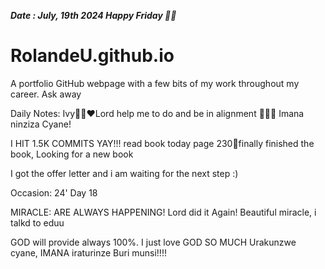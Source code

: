 ***Date : July, 19th 2024 Happy Friday 🫶🏾***
# RolandeU.github.io
 
A portfolio GitHub webpage with a few bits of my work throughout my career. Ask away

Daily Notes:
Ivy🙌🏽❤️Lord help me to do and be in alignment  💚🙏🏾 Imana ninziza Cyane!

I HIT 1.5K COMMITS YAY!!!
read book today page 230💚finally finished the book, Looking for a new book

I got the offer letter and i am waiting for the next step :)

Occasion: 24'
Day 18

MIRACLE: ARE ALWAYS HAPPENING!
Lord did it Again! Beautiful miracle, i talkd to eduu

GOD will provide always 100%. I just love GOD SO MUCH
Urakunzwe cyane, IMANA iraturinze Buri munsi!!!!






